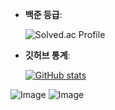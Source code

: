<!-- 피스피스~! -->


- **백준 등급**:
  
  ![Solved.ac Profile](https://mazassumnida.wtf/api/v2/generate_badge?boj=jhb9904)

- **깃허브 통계**:
  
  [![GitHub stats](https://github-readme-stats.vercel.app/api?username=onestar99&show_icons=true)](https://github.com/anuraghazra/github-readme-stats)  

![Image](https://github.com/user-attachments/assets/3df7ad94-92e5-410e-959e-1b134754a268)
![Image](https://github.com/user-attachments/assets/d83fdcd1-e598-4815-9bfb-1d0e66045518)
